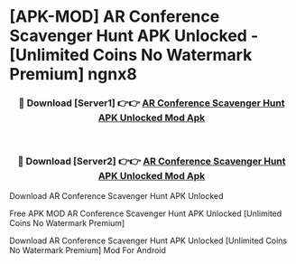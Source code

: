 # [APK-MOD] AR Conference Scavenger Hunt APK Unlocked - [Unlimited Coins No Watermark Premium] ngnx8



<div align="center">
<h3>🔴 Download [Server1] 👉👉 <a href="https://momento.my/?title=AR_Conference_Scavenger_Hunt_APK_Unlocked">AR Conference Scavenger Hunt APK Unlocked Mod Apk</a></h3><br>

<h3>🔴 Download [Server2] 👉👉 <a href="https://momento.my/?title=AR_Conference_Scavenger_Hunt_APK_Unlocked">AR Conference Scavenger Hunt APK Unlocked Mod Apk</a></h3>
</div>



Download AR Conference Scavenger Hunt APK Unlocked 

Free APK MOD AR Conference Scavenger Hunt APK Unlocked [Unlimited Coins No Watermark Premium]

Download AR Conference Scavenger Hunt APK Unlocked [Unlimited Coins No Watermark Premium] Mod For Android
